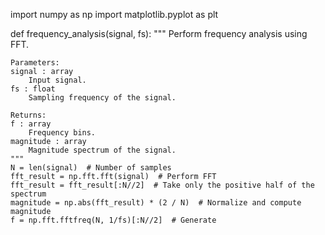 import numpy as np
import matplotlib.pyplot as plt

def frequency_analysis(signal, fs):
    """
    Perform frequency analysis using FFT.
    
    Parameters:
    signal : array
        Input signal.
    fs : float
        Sampling frequency of the signal.
    
    Returns:
    f : array
        Frequency bins.
    magnitude : array
        Magnitude spectrum of the signal.
    """
    N = len(signal)  # Number of samples
    fft_result = np.fft.fft(signal)  # Perform FFT
    fft_result = fft_result[:N//2]  # Take only the positive half of the spectrum
    magnitude = np.abs(fft_result) * (2 / N)  # Normalize and compute magnitude
    f = np.fft.fftfreq(N, 1/fs)[:N//2]  # Generate
